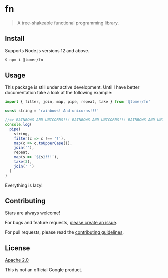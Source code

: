 # fn

> A tree-shakeable functional programming library.

## Install

Supports Node.js versions 12 and above.

```sh
$ npm i @tomer/fn
```

## Usage

This package is still under active development. Until I have better documentation take a look at the following example:

```js
import { filter, join, map, pipe, repeat, take } from '@tomer/fn'

const string = 'rainbows! And unicorns!!!'

//=> RAINBOWS AND UNICORNS!!! RAINBOWS AND UNICORNS!!! RAINBOWS AND UNICORNS!!
console.log(
  pipe(
    string,
    filter(c => c !== '!'),
    map(c => c.toUpperCase()),
    join(''),
    repeat,
    map(s => `${s}!!!`),
    take(3),
    join(' ')
  )
)
```

Everything is lazy!

## Contributing

Stars are always welcome!

For bugs and feature requests, [please create an issue](https://github.com/TomerAberbach/fn/issues/new).

For pull requests, please read the [contributing guidelines](https://github.com/TomerAberbach/fn/blob/master/CONTRIBUTING.md).

## License

[Apache 2.0](https://github.com/TomerAberbach/fn/blob/master/LICENSE)

This is not an official Google product.
